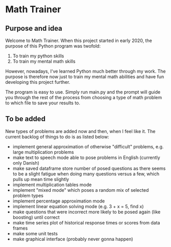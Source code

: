 # Math Trainer

## Purpose and idea

Welcome to Math Trainer. When this project started in early 2020, 
the purpose of this Python program was twofold:
 1) To train my python skills
 2) To train my mental math skills

However, nowadays, I've learned Python much better through my 
work. The purpose is therefore now just to train my mental math 
abilities and have fun developing this project further.

The program is easy to use. Simply run main.py and the 
prompt will guide you through the rest of the process 
from choosing a type of math problem to which file to save 
your results to. 

## To be added

New types of problems are added now and then, when 
I feel like it. The current backlog of things to do is 
as listed below:

- implement general approximation of otherwise "difficult" problems, e.g. large multiplication problems
- make text to speech mode able to pose problems in English (currently only Danish)
- make saved dataframe store number of posed questions as there seems to be a slight fatigue
  when doing many questions versus a few, which pulls up mean time slightly
- implement multiplication tables mode  
- implement "mixed mode" which poses a random mix of selected problem types
- implement percentage approximation mode
- implement linear equation solving mode (e.g. 3 + x = 5, find x)
- make questions that were incorrect more likely to be posed again (like boosting) until correct  
- make time series plot of historical response times or scores from data frames
- make some unit tests  
- make graphical interface (probably never gonna happen)